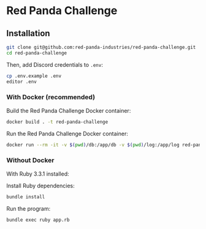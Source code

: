 # Red Panda Challenge

## Installation

```bash
git clone git@github.com:red-panda-industries/red-panda-challenge.git
cd red-panda-challenge
```

Then, add Discord credentials to `.env`:
```bash
cp .env.example .env
editor .env
```

### With Docker (recommended)

Build the Red Panda Challenge Docker container:
```bash
docker build . -t red-panda-challenge
```

Run the Red Panda Challenge Docker container:
```bash
docker run --rm -it -v $(pwd)/db:/app/db -v $(pwd)/log:/app/log red-panda-challenge
```

### Without Docker

With Ruby 3.3.1 installed:

Install Ruby dependencies:
```bash
bundle install
```

Run the program:
```
bundle exec ruby app.rb
```
